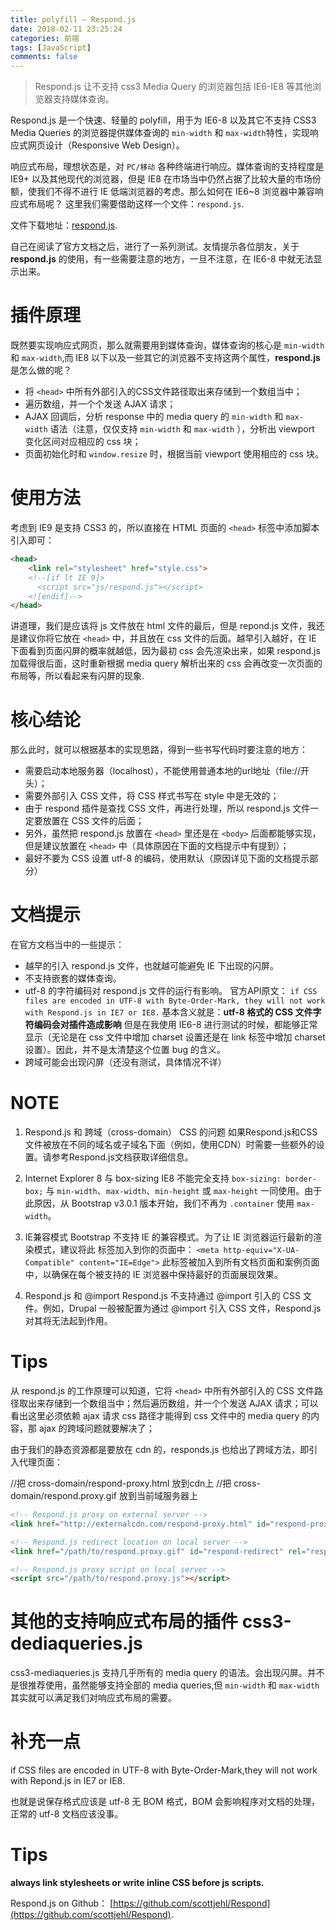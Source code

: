 ```yaml
---
title: polyfill — Respond.js
date: 2018-02-11 23:25:24
categories: 前端
tags: [JavaScript]
comments: false
---
```


> Respond.js 让不支持 css3 Media Query 的浏览器包括 IE6-IE8 等其他浏览器支持媒体查询。

Respond.js 是一个快速、轻量的 polyfill，用于为 IE6-8 以及其它不支持 CSS3 Media Queries 的浏览器提供媒体查询的 `min-width` 和 `max-width`特性，实现响应式网页设计（Responsive Web Design）。

<!-- more -->

响应式布局，理想状态是，对 `PC/移动` 各种终端进行响应。媒体查询的支持程度是 IE9+ 以及其他现代的浏览器，但是 IE8 在市场当中仍然占据了比较大量的市场份额，使我们不得不进行 IE 低端浏览器的考虑。那么如何在 IE6~8 浏览器中兼容响应式布局呢？
这里我们需要借助这样一个文件：`respond.js`.

文件下载地址：[respond.js](respond.js).

自己在阅读了官方文档之后，进行了一系列测试。友情提示各位朋友，关于 **respond.js** 的使用，有一些需要注意的地方，一旦不注意，在 IE6-8 中就无法显示出来。



# 插件原理
既然要实现响应式网页，那么就需要用到媒体查询，媒体查询的核心是 `min-width` 和 `max-width`,而 IE8 以下以及一些其它的浏览器不支持这两个属性，**respond.js** 是怎么做的呢？

* 将 `<head>` 中所有外部引入的CSS文件路径取出来存储到一个数组当中；
* 遍历数组，并一个个发送 AJAX 请求；
* AJAX 回调后，分析 response 中的 media query 的 `min-width` 和 `max-width` 语法（注意，仅仅支持 `min-width` 和 `max-width` ），分析出 viewport 变化区间对应相应的 css 块；
* 页面初始化时和 `window.resize` 时，根据当前 viewport 使用相应的 css 块。

# 使用方法
考虑到 IE9 是支持 CSS3 的，所以直接在 HTML 页面的 `<head>` 标签中添加脚本引入即可：


``` html
<head>
    <link rel="stylesheet" href="style.css">
    <!--[if lt IE 9]>
      <script src="js/respond.js"></script>
    <![endif]-->
</head>
```

讲道理，我们是应该将 js 文件放在 html 文件的最后，但是 repond.js 文件，我还是建议你将它放在 `<head>` 中，并且放在 css 文件的后面。越早引入越好，在 IE 下面看到页面闪屏的概率就越低，因为最初 css 会先渲染出来，如果 respond.js 加载得很后面，这时重新根据 media query 解析出来的 css 会再改变一次页面的布局等，所以看起来有闪屏的现象.


# 核心结论
那么此时，就可以根据基本的实现思路，得到一些书写代码时要注意的地方：
- 需要启动本地服务器（localhost），不能使用普通本地的url地址（file://开头）；
- 需要外部引入 CSS 文件，将 CSS 样式书写在 style 中是无效的；
- 由于 respond 插件是查找 CSS 文件，再进行处理，所以 respond.js 文件一定要放置在 CSS 文件的后面；
- 另外，虽然把 respond.js 放置在 `<head>` 里还是在 `<body>` 后面都能够实现，但是建议放置在 `<head>` 中（具体原因在下面的文档提示中有提到）；
- 最好不要为 CSS 设置 utf-8 的编码，使用默认（原因详见下面的文档提示部分）



# 文档提示
在官方文档当中的一些提示：
- 越早的引入 respond.js 文件，也就越可能避免 IE 下出现的闪屏。
- 不支持嵌套的媒体查询。
- utf-8 的字符编码对 respond.js 文件的运行有影响。
官方API原文：
`if CSS files are encoded in UTF-8 with Byte-Order-Mark, they will not work with Respond.js in IE7 or IE8.`
基本含义就是：**utf-8 格式的 CSS 文件字符编码会对插件造成影响**
但是在我使用 IE6-8 进行测试的时候，都能够正常显示（无论是在 css 文件中增加 charset 设置还是在 link 标签中增加 charset 设置）。因此，并不是太清楚这个位置 bug 的含义。
- 跨域可能会出现闪屏（还没有测试，具体情况不详）

# NOTE

1. Respond.js 和 跨域（cross-domain） CSS 的问题
如果Respond.js和CSS文件被放在不同的域名或子域名下面（例如，使用CDN）时需要一些额外的设置。请参考Respond.js文档获取详细信息。

2. Internet Explorer 8 与 box-sizing
IE8 不能完全支持 `box-sizing: border-box;` 与 `min-width`、`max-width`、`min-height` 或 `max-height` 一同使用。由于此原因，从 Bootstrap v3.0.1 版本开始，我们不再为 `.container` 使用 `max-width`。

3. IE兼容模式
Bootstrap 不支持 IE 的兼容模式。为了让 IE 浏览器运行最新的渲染模式，建议将此 标签加入到你的页面中：
`<meta http-equiv="X-UA-Compatible" content="IE=Edge">`
此标签被加入到所有文档页面和案例页面中，以确保在每个被支持的 IE 浏览器中保持最好的页面展现效果。

4. Respond.js 和 @import
Respond.js 不支持通过 @import 引入的 CSS 文件。例如，Drupal 一般被配置为通过 @import 引入 CSS 文件，Respond.js 对其将无法起到作用。

# Tips
从 respond.js 的工作原理可以知道，它将 `<head>` 中所有外部引入的 CSS 文件路径取出来存储到一个数组当中；然后遍历数组，并一个个发送 AJAX 请求；可以看出这里必须依赖 ajax 请求 css 路径才能得到 css 文件中的 media query 的内容，那 ajax 的跨域问题就要解决了；

由于我们的静态资源都是要放在 cdn 的，responds.js 也给出了跨域方法，即引入代理页面：

//把 cross-domain/respond-proxy.html 放到cdn上
//把 cross-domain/respond.proxy.gif 放到当前域服务器上

``` html
<!-- Respond.js proxy on external server -->
<link href="http://externalcdn.com/respond-proxy.html" id="respond-proxy" rel="respond-proxy" />

<!-- Respond.js redirect location on local server -->
<link href="/path/to/respond.proxy.gif" id="respond-redirect" rel="respond-redirect" />

<!-- Respond.js proxy script on local server -->
<script src="/path/to/respond.proxy.js"></script>
```


# 其他的支持响应式布局的插件  css3-dediaqueries.js
css3-mediaqueries.js 支持几乎所有的 media query 的语法。会出现闪屏。并不是很推荐使用，虽然能够支持全部的 media queries,但 `min-width` 和 `max-width` 其实就可以满足我们对响应式布局的需要。

# 补充一点
if CSS files are encoded in UTF-8 with Byte-Order-Mark,they will not work with Repond.js in IE7 or IE8.

也就是说保存格式应该是 utf-8 无 BOM 格式，BOM 会影响程序对文档的处理，正常的 utf-8 文档应该没事。


# Tips
**always link stylesheets or write inline CSS before js scripts.**

Respond.js on Github： [https://github.com/scottjehl/Respond](https://github.com/scottjehl/Respond).
